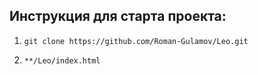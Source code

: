 ## Инструкция для старта проекта:

1. `git clone https://github.com/Roman-Gulamov/Leo.git`

2. `**/Leo/index.html`
